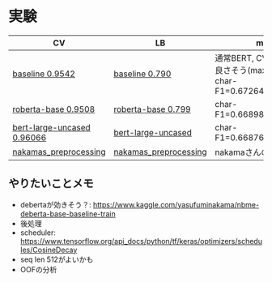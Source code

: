# 実験

|CV|LB|memo|
|--|--|--|
|[baseline 0.9542]|[baseline 0.790]|通常BERT, CVはaverageが良さそう(maxで0.785), char-F1=0.672645961766973|
|[roberta-base 0.9508]|[roberta-base 0.799]|char-F1=0.6689833520418732|
|[bert-large-uncased 0.96066]|[bert-large-uncased ]|char-F1=0.6687693274319445|
|[nakamas_preprocessing ]|[nakamas_preprocessing ]|nakamaさんの前処理|


[baseline 0.9542]:https://www.kaggle.com/takamichitoda/nbme-train-transformer-on-tpu?scriptVersionId=87207206
[baseline 0.790]:https://www.kaggle.com/takamichitoda/nbme-infer-transformer-on-gpu?scriptVersionId=87259061
[roberta-base 0.9508]:https://www.kaggle.com/takamichitoda/nbme-train-transformer-on-tpu?scriptVersionId=87293546
[roberta-base 0.799]:https://www.kaggle.com/takamichitoda/nbme-infer-transformer-on-gpu?scriptVersionId=87343942
[bert-large-uncased 0.96066]:https://www.kaggle.com/takamichitoda/nbme-train-transformer-on-tpu?scriptVersionId=87343891
[bert-large-uncased ]:https://www.kaggle.com/takamichitoda/nbme-infer-transformer-on-gpu?scriptVersionId=87346757
[nakamas_preprocessing ]:xxx
[nakamas_preprocessing ]:xxx

## やりたいことメモ
- debertaが効きそう？: https://www.kaggle.com/yasufuminakama/nbme-deberta-base-baseline-train
- 後処理
- scheduler: https://www.tensorflow.org/api_docs/python/tf/keras/optimizers/schedules/CosineDecay
- seq len 512がよいかも
- OOFの分析
